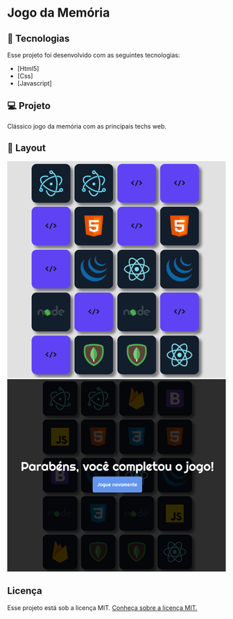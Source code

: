 <h1>Jogo da Memória</h1>

## 🚀 Tecnologias

Esse projeto foi desenvolvido com as seguintes tecnologias:

- [Html5]
- [Css]
- [Javascript]

## 💻 Projeto

Clássico jogo da memória com as principais techs web.

## 🔖 Layout

<img src="screen/screen1.png">
<img src="screen/screen2.png">

## Licença

Esse projeto está sob a licença MIT.
<a href="LICENSE">Conheça sobre a licença MIT.</a>